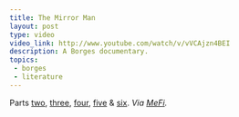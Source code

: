 ```yaml
---
title: The Mirror Man
layout: post
type: video
video_link: http://www.youtube.com/watch/v/vVCAjzn4BEI
description: A Borges documentary.
topics:
 - borges
 - literature
---
```

Parts [two](http://www.youtube.com/watch?v=CklWPotXD4o), [three](http://www.youtube.com/watch?v=z63vZYgdvPM), [four](http://www.youtube.com/watch?v=uyYfAlyE7Vk), [five](http://www.youtube.com/watch?v=QodRmvP3pos) & [six](http://www.youtube.com/watch?v=3Jk_fO7dMS8). _Via [MeFi](http://www.metafilter.com/83886/Dreamtigers)._